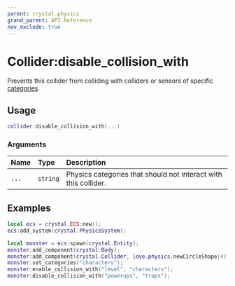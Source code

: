 ```yaml
---
parent: crystal.physics
grand_parent: API Reference
nav_exclude: true
---
```


# Collider:disable_collision_with

Prevents this collider from colliding with colliders or sensors of specific [categories](collider_set_categories).

## Usage

```lua
collider:disable_collision_with(...)
```

### Arguments

| Name  | Type     | Description                                                     |
| :---- | :------- | :-------------------------------------------------------------- |
| `...` | `string` | Physics categories that should not interact with this collider. |

## Examples

```lua
local ecs = crystal.ECS:new();
ecs:add_system(crystal.PhysicsSystem);

local monster = ecs:spawn(crystal.Entity);
monster:add_component(crystal.Body);
monster:add_component(crystal.Collider, love.physics.newCircleShape(4));
monster:set_categories("characters");
monster:enable_collision_with("level", "characters");
monster:disable_collision_with("powerups", "traps");
```
